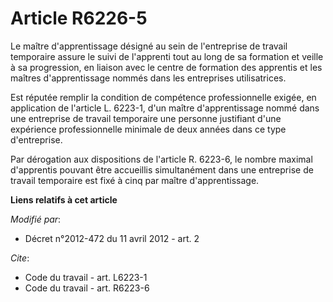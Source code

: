 # Article R6226-5

Le maître d'apprentissage désigné au sein de l'entreprise de travail temporaire assure le suivi de l'apprenti tout au long de
sa formation et veille à sa progression, en liaison avec le centre de formation des apprentis et les maîtres d'apprentissage
nommés dans les entreprises utilisatrices. 

Est réputée remplir la condition de compétence professionnelle exigée, en application de l'article L. 6223-1, d'un maître
d'apprentissage nommé dans une entreprise de travail temporaire une personne justifiant d'une expérience professionnelle
minimale de deux années dans ce type d'entreprise. 

Par dérogation aux dispositions de l'article R. 6223-6, le nombre maximal d'apprentis pouvant être accueillis simultanément
dans une entreprise de travail temporaire est fixé à cinq par maître d'apprentissage.

**Liens relatifs à cet article**

_Modifié par_:

  - Décret n°2012-472 du 11 avril 2012 - art. 2

_Cite_:

  - Code du travail - art. L6223-1
  - Code du travail - art. R6223-6
